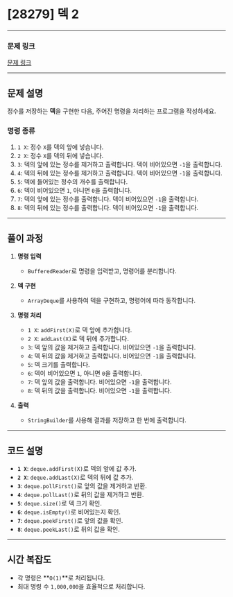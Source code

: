 # [28279] 덱 2

---

### 문제 링크
[문제 링크](https://www.acmicpc.net/problem/28279)

---

## 문제 설명
정수를 저장하는 **덱**을 구현한 다음, 주어진 명령을 처리하는 프로그램을 작성하세요.

### 명령 종류
1. `1 X`: 정수 `X`를 덱의 앞에 넣습니다.
2. `2 X`: 정수 `X`를 덱의 뒤에 넣습니다.
3. `3`: 덱의 앞에 있는 정수를 제거하고 출력합니다. 덱이 비어있으면 `-1`을 출력합니다.
4. `4`: 덱의 뒤에 있는 정수를 제거하고 출력합니다. 덱이 비어있으면 `-1`을 출력합니다.
5. `5`: 덱에 들어있는 정수의 개수를 출력합니다.
6. `6`: 덱이 비어있으면 `1`, 아니면 `0`을 출력합니다.
7. `7`: 덱의 앞에 있는 정수를 출력합니다. 덱이 비어있으면 `-1`을 출력합니다.
8. `8`: 덱의 뒤에 있는 정수를 출력합니다. 덱이 비어있으면 `-1`을 출력합니다.

---

## 풀이 과정

1. **명령 입력**
    - `BufferedReader`로 명령을 입력받고, 명령어를 분리합니다.

2. **덱 구현**
    - `ArrayDeque`를 사용하여 덱을 구현하고, 명령어에 따라 동작합니다.

3. **명령 처리**
    - `1 X`: `addFirst(X)`로 덱 앞에 추가합니다.
    - `2 X`: `addLast(X)`로 덱 뒤에 추가합니다.
    - `3`: 덱 앞의 값을 제거하고 출력합니다. 비어있으면 `-1`을 출력합니다.
    - `4`: 덱 뒤의 값을 제거하고 출력합니다. 비어있으면 `-1`을 출력합니다.
    - `5`: 덱 크기를 출력합니다.
    - `6`: 덱이 비어있으면 `1`, 아니면 `0`을 출력합니다.
    - `7`: 덱 앞의 값을 출력합니다. 비어있으면 `-1`을 출력합니다.
    - `8`: 덱 뒤의 값을 출력합니다. 비어있으면 `-1`을 출력합니다.

4. **출력**
    - `StringBuilder`를 사용해 결과를 저장하고 한 번에 출력합니다.

---

## 코드 설명

- **`1 X`**: `deque.addFirst(X)`로 덱의 앞에 값 추가.
- **`2 X`**: `deque.addLast(X)`로 덱의 뒤에 값 추가.
- **`3`**: `deque.pollFirst()`로 앞의 값을 제거하고 반환.
- **`4`**: `deque.pollLast()`로 뒤의 값을 제거하고 반환.
- **`5`**: `deque.size()`로 덱 크기 확인.
- **`6`**: `deque.isEmpty()`로 비어있는지 확인.
- **`7`**: `deque.peekFirst()`로 앞의 값을 확인.
- **`8`**: `deque.peekLast()`로 뒤의 값을 확인.

---

## 시간 복잡도
- 각 명령은 **`O(1)`**로 처리됩니다.
- 최대 명령 수 `1,000,000`을 효율적으로 처리합니다.
